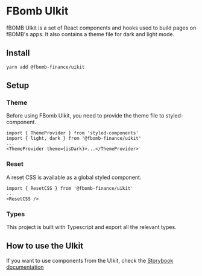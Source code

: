 # FBomb UIkit

fBOMB UIkit is a set of React components and hooks used to build pages on fBOMB's apps. It also contains a theme file for dark and light mode.

## Install

`yarn add @fbomb-finance/uikit`

## Setup

### Theme

Before using FBomb UIkit, you need to provide the theme file to styled-component.

```
import { ThemeProvider } from 'styled-components'
import { light, dark } from '@fbomb-finance/uikit'
...
<ThemeProvider theme={isDark}>...</ThemeProvider>
```

### Reset

A reset CSS is available as a global styled component.

```
import { ResetCSS } from '@fbomb-finance/uikit'
...
<ResetCSS />
```

### Types

This project is built with Typescript and export all the relevant types.

## How to use the UIkit

If you want to use components from the UIkit, check the [Storybook documentation](https://fbomb-finance.github.io/fbomb-uikit/)
